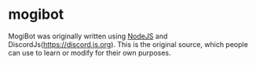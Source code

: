 # mogibot

MogiBot was originally written using [NodeJS](https://nodejs.org) and DiscordJs(https://discord.js.org). This is the original source, which people can use to learn or modify for their own purposes.
